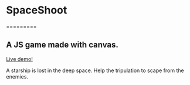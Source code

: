 # SpaceShoot
=========
## A JS game made with canvas.

[Live demo!](http://www.monchacos.com/experiments/SpaceShoot/index.html)

A starship is lost in the deep space. Help the tripulation to scape from the enemies. 

